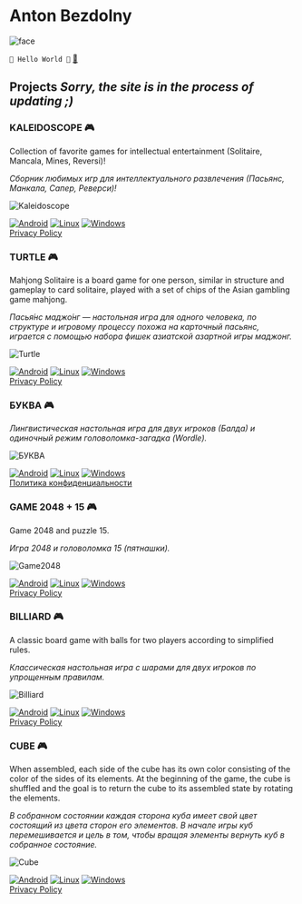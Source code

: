 # Anton Bezdolny

![face](face.jpg)

`🤘 Hello World 🤘` [📧](mailto:networkoutpost@gmail.com)

## Projects  *Sorry, the site is in the process of updating ;)*

### KALEIDOSCOPE 🎮

Collection of favorite games for intellectual entertainment (Solitaire, Mancala, Mines, Reversi)!

*Сборник любимых игр для интеллектуального развлечения (Пасьянс, Манкала, Сапер, Реверси)!*

![Kaleidoscope](kaleidoscope.png)

[![Android](android_button.png)](#)
[![Linux](linux_button.png)](#)
[![Windows](windows_button.png)](#)  
[Privacy Policy](kaleidoscope_privacy_policy.md)

### TURTLE 🎮

Mahjong Solitaire is a board game for one person, similar in structure and gameplay to card solitaire, played with a set of chips of the Asian gambling game mahjong.

*Пасья́нс маджо́нг — настольная игра для одного человека, по структуре и игровому процессу похожа на карточный пасьянс, играется с помощью набора фишек азиатской азартной игры маджонг.*

![Turtle](turtle.png)

[![Android](android_button.png)](#)
[![Linux](linux_button.png)](#)
[![Windows](windows_button.png)](#)  
[Privacy Policy](turtle_privacy_policy.md)

### БУКВА 🎮

*Лингвистическая настольная игра для двух игроков (Балда) и одиночный режим головоломка-загадка (Wordle).*

![БУКВА](bukva.png)

[![Android](android_button.png)](#)
[![Linux](linux_button.png)](#)
[![Windows](windows_button.png)](#)  
[Политика конфиденциальности](bukva_privacy_policy.md)

### GAME 2048 + 15 🎮

Game 2048 and puzzle 15.

*Игра 2048 и головоломка 15 (пятнашки).*

![Game2048](game2048.png)

[![Android](android_button.png)](#)
[![Linux](linux_button.png)](#)
[![Windows](windows_button.png)](#)  
[Privacy Policy](game2048_privacy_policy.md)

### BILLIARD 🎮

A classic board game with balls for two players according to simplified rules.

*Классическая настольная игра с шарами для двух игроков по упрощенным правилам.*

![Billiard](billiard.png)

[![Android](android_button.png)](#)
[![Linux](linux_button.png)](#)
[![Windows](windows_button.png)](#)  
[Privacy Policy](billiard_privacy_policy.md)

### CUBE 🎮

When assembled, each side of the cube has its own color consisting of the color of the sides of its elements. At the beginning of the game, the cube is shuffled and the goal is to return the cube to its assembled state by rotating the elements.

*В собранном состоянии каждая сторона куба имеет свой цвет состоящий из цвета сторон его элементов. В начале игры куб перемешивается и цель в том, чтобы вращая элементы вернуть куб в собранное состояние.*

![Cube](cube.png)

[![Android](android_button.png)](#)
[![Linux](linux_button.png)](#)
[![Windows](windows_button.png)](#)  
[Privacy Policy](cube_privacy_policy.md)
